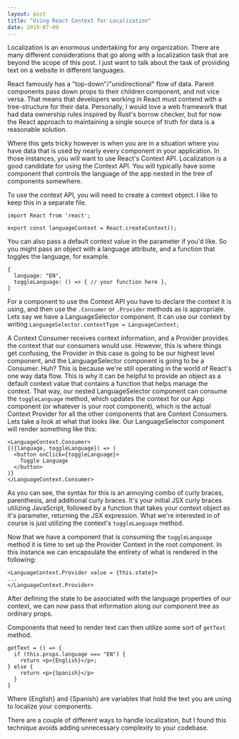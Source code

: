 ```yaml
---
layout: post
title: "Using React Context for Localization"
date: 2019-07-09
---
```


Localization is an enormous undertaking for any organization. There are many different considerations that go along with a localization task that are beyond the scope of this post. I just want to talk about the task of providing text on a website in different languages.

React famously has a "top-down"/"unidirectional" flow of data. Parent components pass down props to their children component, and not vice versa. That means that developers working in React must contend with a tree-structure for their data. Personally, I would love a web framework that had data ownership rules inspired by Rust's borrow checker, but for now the React approach to maintaining a single source of truth for data is a reasonable solution.

Where this gets tricky however is when you are in a situation where you have data that is used by nearly every component in your application. In those instances, you will want to use React's Context API. Localization is a good candidate for using the Context API. You will typically have some component that controls the language of the app nested in the tree of components somewhere.

To use the context API, you will need to create a context object. I like to keep this in a separate file.

```
import React from 'react';

export const languageContext = React.createContext();
```

You can also pass a default context value in the parameter if you'd like. So you might pass an object with a language attribute, and a function that toggles the language, for example.

```
{
  language: "EN",
  toggleLanguage: () => { // your function here },
}
```

For a component to use the Context API you have to declare the context it is using, and then use the `.Consumer` or `.Provider` methods as is appropriate. Lets say we have a LanguageSelector component. It can use our context by writing `LanguageSelector.contextType = LanguageContext;`

A Context Consumer receives context information, and a Provider provides the context that our consumers would use. However, this is where things get confusing, the Provider in this case is going to be our highest level component, and the LanguageSelector component is going to be a Consumer. Huh? This is because we're still operating in the world of React's one way data flow. This is why it can be helpful to provide an object as a default context value that contains a function that helps manage the context. That way, our nested LanguageSelector component can consume the `toggleLanguage` method, which updates the context for our App component (or whatever is your root component), which is the actual Context Provider for all the other components that are Context Consumers. Lets take a look at what that looks like. Our LanguageSelector component will render something like this:

```
<LanguageContext.Consumer>
{({language, toggleLanguage}) => (
  <button onClick={toggleLanguage}>
    Toggle Language
  </button>
)}
</LanguageContext.Consumer>
```

As you can see, the syntax for this is an annoying combo of curly braces, parenthesis, and additional curly braces. It's your initial JSX curly braces utilizing JavaScript, followed by a function that takes your context object as it's parameter, returning the JSX expression. What we're interested in of course is just utilizing the context's `toggleLanguage` method.

Now that we have a component that is consuming the `toggleLanguage` method it is time to set up the Provider Context in the root component. In this instance we can encapsulate the entirety of what is rendered in the following:

```
<LanguageContext.Provider value = {this.state}>
...
</LanguageContext.Provider>
```

After defining the state to be associated with the language properties of our context, we can now pass that information along our component tree as ordinary props.

Components that need to render text can then utilize some sort of `getText` method.

```
getText = () => {
  if (this.props.language === "EN") {
    return <p>{English}</p>;
} else {
    return <p>{Spanish}</p>
  }
}
```

Where {English} and {Spanish} are variables that hold the text you are using to localize your components.

There are a couple of different ways to handle localization, but I found this technique avoids adding unnecessary complexity to your codebase.
